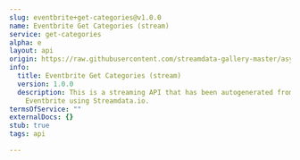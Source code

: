 ```yaml
---
slug: eventbrite+get-categories@v1.0.0
name: Eventbrite Get Categories (stream)
service: get-categories
alpha: e
layout: api
origin: https://raw.githubusercontent.com/streamdata-gallery-master/asyncapi/master/_listings/eventbrite/eventbrite-get-categories-stream-async.md
info:
  title: Eventbrite Get Categories (stream)
  version: 1.0.0
  description: This is a streaming API that has been autogenerated from the
    Eventbrite using Streamdata.io.
termsOfService: ""
externalDocs: {}
stub: true
tags: api

---
```

